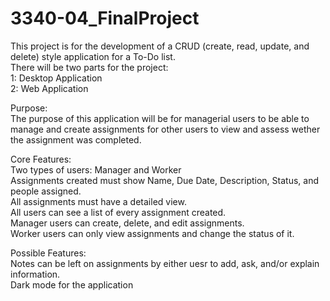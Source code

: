 # 3340-04_FinalProject  
This project is for the development of a CRUD (create, read, update, and delete) style application for a To-Do list.  
There will be two parts for the project:  
1: Desktop Application  
2: Web Application  

Purpose:  
The purpose of this application will be for managerial users to be able to manage and create assignments for other users to view and assess wether the  assignment was completed.  
  
Core Features:  
Two types of users: Manager and Worker  
Assignments created must show Name, Due Date, Description, Status, and people assigned.  
All assignments must have a detailed view.  
All users can see a list of every assignment created.  
Manager users can create, delete, and edit assignments.  
Worker users can only view assignments and change the status of it.  
  
Possible Features:  
Notes can be left on assignments by either uesr to add, ask, and/or explain information.  
Dark mode for the application  

